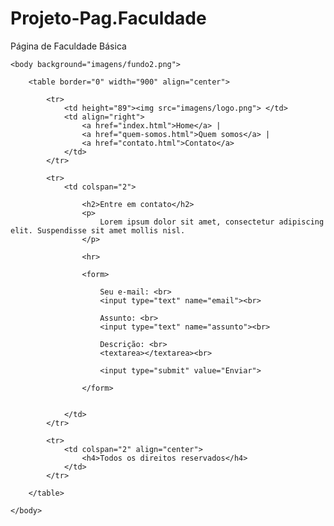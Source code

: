 # Projeto-Pag.Faculdade
Página de Faculdade Básica
<!DOCTYPE html>
<html>
	<head>
		<title>UNES - contato</title>
		<meta charset="utf-8">
	</head>

	<body background="imagens/fundo2.png">

		<table border="0" width="900" align="center">
			
			<tr>
				<td height="89"><img src="imagens/logo.png"> </td>
				<td align="right">
					<a href="index.html">Home</a> |
					<a href="quem-somos.html">Quem somos</a> |
					<a href="contato.html">Contato</a> 
				</td>
			</tr>

			<tr>
				<td colspan="2">
					
					<h2>Entre em contato</h2>
					<p>
						Lorem ipsum dolor sit amet, consectetur adipiscing elit. Suspendisse sit amet mollis nisl. 
					</p>

					<hr>

					<form>
						
						Seu e-mail: <br>
						<input type="text" name="email"><br>

						Assunto: <br>
						<input type="text" name="assunto"><br>

						Descrição: <br>
						<textarea></textarea><br>

						<input type="submit" value="Enviar">

					</form>


				</td>
			</tr>

			<tr>
				<td colspan="2" align="center">
					<h4>Todos os direitos reservados</h4>
				</td>
			</tr>

		</table>

	</body>

</html>
